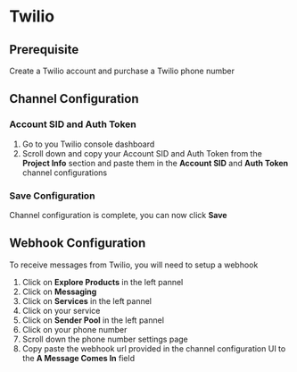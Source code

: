 # Twilio

## Prerequisite

Create a Twilio account and purchase a Twilio phone number

## Channel Configuration

### Account SID and Auth Token

1. Go to you Twilio console dashboard
1. Scroll down and copy your Account SID and Auth Token from the **Project Info** section and paste them in the **Account SID** and **Auth Token** channel configurations

### Save Configuration

Channel configuration is complete, you can now click **Save**

## Webhook Configuration

To receive messages from Twilio, you will need to setup a webhook

1. Click on **Explore Products** in the left pannel
1. Click on **Messaging**
1. Click on **Services** in the left pannel
1. Click on your service
1. Click on **Sender Pool** in the left pannel
1. Click on your phone number
1. Scroll down the phone number settings page
1. Copy paste the webhook url provided in the channel configuration UI to the **A Message Comes In** field
